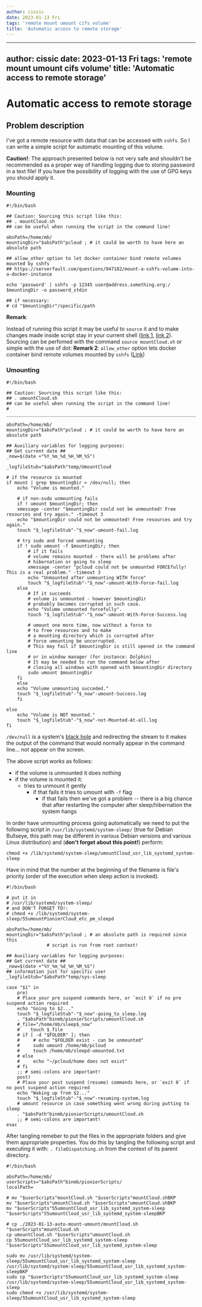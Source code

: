 ```yaml
---
author: cissic
date: 2023-01-13 Fri
tags: 'remote mount umount cifs volume'
title: 'Automatic access to remote storage'
---
```

---
author: cissic
date: 2023-01-13 Fri
tags: 'remote mount umount cifs volume'
title: 'Automatic access to remote storage'
---


# Automatic access to remote storage


## Problem description

I've got a remote resource with data that can be accessed with `sshfs`.
So I can write a simple script for automatic mounting of this volume.

**Caution!**: The approach presented below is not very safe and shouldn't be
recommended as a proper way of handling logging due to storing password in
a text file! If you have
the possibility of logging with the use of GPG keys you should apply it.


### Mounting

    #!/bin/bash
    
    ## Caution: Sourcing this script like this:
    ## . mountCloud.sh
    ## can be useful when running the script in the command line!
    
    absPath=/home/mb/
    mountingDir="$absPath"pcloud ; # it could be worth to have here an absolute path 
    
    ## allow_other option to let docker container bind remote volumes mounted by sshfs
    ## https://serverfault.com/questions/947182/mount-a-sshfs-volume-into-a-docker-instance
    
    echo 'password' | sshfs -p 12345 user@address.something.org:/ $mountingDir -o password_stdin
    
    ## if necessary:
    # cd "$mountingDir"/specific/path

**Remark**:

Instead of running this script it may be useful to `source` it and
to make changes made inside script stay in your current shell
([link 1](https://stackoverflow.com/questions/255414/why-doesnt-cd-work-in-a-shell-script), [link 2](http://superuser.com/questions/176783/what-is-the-difference-between-executing-a-bash-script-and-sourcing-a-bash-scrip#176788)). Sourcing can be perfomed with the command `source mountCloud.sh`
or simple with the use of dot:
**Remark 2**:
`allow_other` option lets docker container
bind remote volumes mounted by `sshfs`
([Link](https://serverfault.com/questions/947182/mount-a-sshfs-volume-into-a-docker-instance))


### Umounting

    #!/bin/bash
    
    ## Caution: Sourcing this script like this:
    ## . umountCloud.sh
    ## can be useful when running the script in the command line!
    # ____________________________________________________________________________78
    
    absPath=/home/mb/
    mountingDir="$absPath"pcloud ; # it could be worth to have here an absolute path 
    
    ## Auxiliary variables for logging purposes:
    ## Get current date ##
    _now=$(date +"%Y_%m_%d_%H_%M_%S")
    
    _logfileStub="$absPath"temp/UmountCloud
    
    # if the resource is mounted
    if mount | grep $mountingDir > /dev/null; then 
        echo "Volume is mounted."
    
        # if non-sudo unmounting fails
        if ! umount $mountingDir; then
    	xmessage -center "$mountingDir could not be unmounted! Free resources and try again." -timeout 3
    	echo "$mountingDir could not be unmounted! Free resources and try again."
    	touch "$_logfileStub"-"$_now"-umount-fail.log
    
    	# try sudo and forced unmounting
    	if ! sudo umount -f $mountingDir; then
    	    # if it fails 
    	    # volume remains mounted - there will be problems after
    	    # hibernation or going to sleep
    	    xmessage -center "pcloud could not be unmounted FORCEfully! This is a real problem." -timeout 3
    	    echo "Unmounted after unmounting WITH force"
    	    touch "$_logfileStub"-"$_now"-umount-With-Force-fail.log
    	else
    	    # If it succeeds
    	    # volume is unmounted - however $mountingDir
    	    # probably becomes corrupted in such case.
    	    echo "Volume unmounted forcefully".
    	    touch "$_logfileStub"-"$_now"-umount-With-Force-Success.log
    
    	    # umount one more time, now without a force to 
    	    # to free resources and to make 
    	    # a mounting directory which is corrupted after 
    	    # force umounting be uncorrupted.
    	    # This may fail if $mountingDir is still opened in the command line
    	    # or in window manager (for instance: Dolphin)
    	    # It may be needed to run the command below after
    	    # closing all windows with opened with $mountingDir directory
    	    sudo umount $mountingDir
    	fi
        else
    	echo "Volume unmounting succeded."
    	touch "$_logfileStub"-"$_now"-umount-Success.log
        fi
    
    else
        echo "Volume is NOT mounted."
        touch "$_logfileStub"-"$_now"-not-Mounted-At-all.log
    fi

`/dev/null` is a system's [black hole](https://en.wikipedia.org/wiki/Null_device)  and redirecting the stream to it makes 
the output of the command that would normally appear in the command line...
not appear on the screen.

The above script works as follows:

-   if the volume is unmounted it does nothing
-   if the volume is mounted it:
    -   tries to unmount it gently
        -   if that fails it tries to umount with `-f` flag
            -   if that fails then we've got a problem -- there is a big chance
                that after restarting the computer after sleep/hibernation 
                the system hangs

In order have unmounting process going automatically we need to put the following
script in `/usr/lib/systemd/system-sleep/` (true for Debian Bullseye, this path
may be different in various Debian versions and various Linux distribution)
and (**don't forget about this point!**) perform:

`chmod +x /lib/systemd/system-sleep/umountCloud_usr_lib_systemd_system-sleep`

Have in mind that the number at the beginning of the filename is file's priority
(order of the execution when sleep action is invoked).

    #!/bin/bash
    
    # put it in  
    # /usr/lib/systemd/system-sleep/
    # and DON'T FORGET TO!:
    # chmod +x /lib/systemd/system-sleep/55umountPionierCloud_etc_pm_sleepd 
    
    absPath=/home/mb/
    mountingDir="$absPath"pcloud ; # an absolute path is required since this
    			   # script is run from root context!
    
    ## Auxiliary variables for logging purposes:
    ## Get current date ##
    _now=$(date +"%Y_%m_%d_%H_%M_%S")
    ## information just for specific user
    _logfileStub="$absPath"temp/sys-sleep
    
    case "$1" in
        pre)
    	# Place your pre suspend commands here, or `exit 0` if no pre suspend action required
    	echo "Going to $2..."
    	touch "$_logfileStub"-"$_now"-going_to_sleep.log
    	. "$absPath"binmb/pionierScripts/umountCloud.sh
    	#_file="/home/mb/sleep$_now"
    	#    touch $_file   
    	# if [ -d "$FOLDER" ]; then
    	#     # echo "$FOLDER exist - can be unmounted"
    	#     sudo umount /home/mb/pcloud
    	#     touch /home/mb/sleepd-umounted.txt
    	# else
    	#     echo "~/pcloud/home does not exist"
    	# fi    
    	;; # semi-colons are important!
        post)
    	# Place your post suspend (resume) commands here, or `exit 0` if no post suspend action required
    	echo "Waking up from $2..."
    	touch "$_logfileStub"-"$_now"-resuming-system.log
    	# umount resource in case something went wrong during putting to sleep
    	. "$absPath"binmb/pionierScripts/umountCloud.sh
    	;; # semi-colons are important!
    esac

After tangling remeber to put the files in the appropriate folders and give them appropriate
properties. You do this by tangling the following script and executing it with:
`. fileDispatching.sh` from the context of its parent directory.

    #!/bin/bash
    
    absPath=/home/mb/
    userScripts="$absPath"binmb/pionierScripts/
    localPath=
    
    # mv "$userScripts"mountCloud.sh "$userScripts"mountCloud.shBKP
    mv "$userScripts"umountCloud.sh "$userScripts"umountCloud.shBKP  
    mv "$userScripts"55umountCloud_usr_lib_systemd_system-sleep "$userScripts"55umountCloud_usr_lib_systemd_system-sleepBKP
    
    # cp ./2023-01-13-auto-mount-umount/mountCloud.sh "$userScripts"mountCloud.sh
    cp umountCloud.sh "$userScripts"umountCloud.sh  
    cp 55umountCloud_usr_lib_systemd_system-sleep "$userScripts"55umountCloud_usr_lib_systemd_system-sleep
    
    sudo mv /usr/lib/systemd/system-sleep/55umountCloud_usr_lib_systemd_system-sleep /usr/lib/systemd/system-sleep/55umountCloud_usr_lib_systemd_system-sleepBKP
    sudo cp "$userScripts"55umountCloud_usr_lib_systemd_system-sleep /usr/lib/systemd/system-sleep/55umountCloud_usr_lib_systemd_system-sleep
    sudo chmod +x /usr/lib/systemd/system-sleep/55umountCloud_usr_lib_systemd_system-sleep

